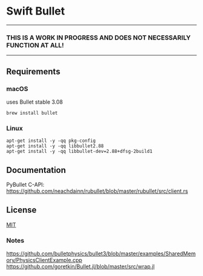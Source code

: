 # Swift Bullet

--- 
### **THIS IS A WORK IN PROGRESS AND DOES NOT NECESSARILY FUNCTION AT ALL!**
--- 

## Requirements

### macOS

uses Bullet stable 3.08

```
brew install bullet

```

### Linux

```
apt-get install -y -qq pkg-config
apt-get install -y -qq libbullet2.88
apt-get install -y -qq libbullet-dev=2.88+dfsg-2build1

```

## Documentation

PyBullet C-API: <https://github.com/neachdainn/rubullet/blob/master/rubullet/src/client.rs>

## License

[MIT](LICENSE)

### Notes

<https://github.com/bulletphysics/bullet3/blob/master/examples/SharedMemory/PhysicsClientExample.cpp>
<https://github.com/goretkin/Bullet.jl/blob/master/src/wrap.jl>
